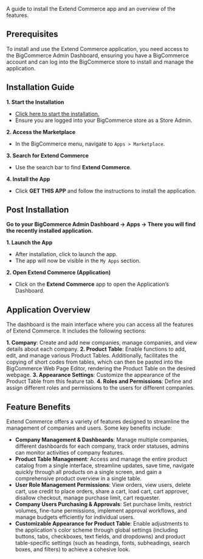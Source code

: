 

A guide to install the Extend Commerce app and an overview of the features.

## Prerequisites

To install and use the Extend Commerce application, you need access to the BigCommerce Admin Dashboard, ensuring you have a BigCommerce account and can log into the BigCommerce store to install and manage the application.

## Installation Guide

**1. Start the Installation**
- [Click here to start the installation.](#)
- Ensure you are logged into your BigCommerce store as a Store Admin.

**2.  Access the Marketplace**
- In the BigCommerce menu, navigate to `Apps > Marketplace`.

**3.  Search for Extend Commerce**
- Use the search bar to find **Extend Commerce**.

**4.  Install the App**
- Click **GET THIS APP** and follow the instructions to install the application.

## Post Installation

**Go to your BigCommerce Admin Dashboard → Apps → There you will find the recently installed application.**

**1. Launch the App**
- After installation, click to launch the app.
- The app will now be visible in the `My Apps` section.

**2. Open Extend Commerce (Application)**
- Click on the **Extend Commerce** app to open the Application’s Dashboard.

## Application Overview

The dashboard is the main interface where you can access all the features of Extend Commerce. It includes the following sections:

**1. Company**: Create and add new companies, manage companies, and view details about each company.
**2. Product Table**: Enable functions to add, edit, and manage various Product Tables. Additionally, facilitates the copying of short codes from tables, which can then be pasted into the BigCommerce Web Page Editor, rendering the Product Table on the desired webpage.
**3. Appearance Settings**: Customize the appearance of the Product Table from this feature tab.
**4. Roles and Permissions**: Define and assign different roles and permissions to the users for different companies.

## Feature Benefits

Extend Commerce offers a variety of features designed to streamline the management of companies and users. Some key benefits include:

- **Company Management & Dashboards**: Manage multiple companies, different dashboards for each company, track order statuses, admins can monitor activities of company features.
- **Product Table Management**: Access and manage the entire product catalog from a single interface, streamline updates, save time, navigate quickly through all products on a single screen, and gain a comprehensive product overview in a single table.
- **User Role Management Permissions**: View orders, view users, delete cart, use credit to place orders, share a cart, load cart, cart approver, disallow checkout, manage purchase limit, cart requester.
- **Company Users Purchasing & Approvals**: Set purchase limits, restrict volumes, fine-tune permissions, implement approval workflows, and manage budgets efficiently for individual users.
- **Customizable Appearance for Product Table**: Enable adjustments to the application's color scheme through global settings (including buttons, tabs, checkboxes, text fields, and dropdowns) and product table-specific settings (such as headings, fonts, subheadings, search boxes, and filters) to achieve a cohesive look.